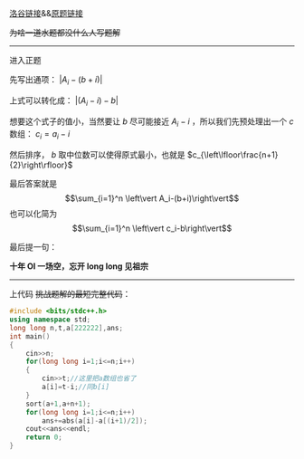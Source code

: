 [洛谷链接](https://www.luogu.com.cn/problem/AT4166)&&[原题链接](https://www.luogu.com.cn/remoteJudgeRedirect/atcoder/4166)

~~为啥一道水题都没什么人写题解~~

---
进入正题


先写出通项： $\left\vert A_i-(b+i)\right\vert$

上式可以转化成： $\left\vert (A_i-i)-b\right\vert$

想要这个式子的值小，当然要让 $b$ 尽可能接近 $A_i-i$ ，所以我们先预处理出一个 $c$ 数组： $c_i=a_i-i$

然后排序， $b$ 取中位数可以使得原式最小，也就是  $c_{\left\lfloor\frac{n+1}{2}\right\rfloor}$ 

最后答案就是 
$$\sum_{i=1}^n \left\vert A_i-(b+i)\right\vert$$ 
也可以化简为 
$$\sum_{i=1}^n \left\vert c_i-b\right\vert$$

最后提一句：

**十年 OI 一场空，忘开 long long 见祖宗**

---
上代码 ~~挑战题解的最短完整代码~~：

```cpp
#include <bits/stdc++.h>
using namespace std;
long long n,t,a[222222],ans;
int main()
{
    cin>>n;
    for(long long i=1;i<=n;i++)
    {
        cin>>t;//这里把a数组也省了
        a[i]=t-i;//同b[i]
    }
    sort(a+1,a+n+1);
    for(long long i=1;i<=n;i++)
        ans+=abs(a[i]-a[(i+1)/2]);
    cout<<ans<<endl;
    return 0;
}

```